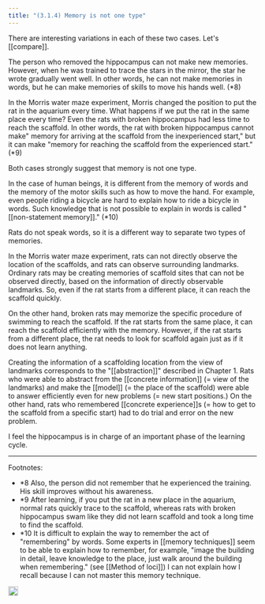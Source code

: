 ```yaml
---
title: "(3.1.4) Memory is not one type"
---
```


There are interesting variations in each of these two cases. Let's [[compare]].

The person who removed the hippocampus can not make new memories. However, when he was trained to trace the stars in the mirror, the star he wrote gradually went well. In other words, he can not make memories in words, but he can make memories of skills to move his hands well. (*8)

In the Morris water maze experiment, Morris changed the position to put the rat in the aquarium every time. What happens if we put the rat in the same place every time? Even the rats with broken hippocampus had less time to reach the scaffold. In other words, the rat with broken hippocampus cannot make" memory for arriving at the scaffold from the inexperienced start," but it can make "memory for reaching the scaffold from the experienced start." (*9)

Both cases strongly suggest that memory is not one type.

In the case of human beings, it is different from the memory of words and the memory of the motor skills such as how to move the hand. For example, even people riding a bicycle are hard to explain how to ride a bicycle in words. Such knowledge that is not possible to explain in words is called "[[non-statement memory]]." (*10)

Rats do not speak words, so it is a different way to separate two types of memories.

In the Morris water maze experiment, rats can not directly observe the location of the scaffolds, and rats can observe surrounding landmarks. Ordinary rats may be creating memories of scaffold sites that can not be observed directly, based on the information of directly observable landmarks. So, even if the rat starts from a different place, it can reach the scaffold quickly.

On the other hand, broken rats may memorize the specific procedure of swimming to reach the scaffold. If the rat starts from the same place, it can reach the scaffold efficiently with the memory. However, if the rat starts from a different place, the rat needs to look for scaffold again just as if it does not learn anything.

Creating the information of a scaffolding location from the view of landmarks corresponds to the "[[abstraction]]" described in Chapter 1. Rats who were able to abstract from the [[concrete information]] (= view of the landmarks) and make the [[model]] (= the place of the scaffold) were able to answer efficiently even for new problems (= new start positions.) On the other hand, rats who remembered [[concrete experience]]s (= how to get to the scaffold from a specific start) had to do trial and error on the new problem.

I feel the hippocampus is in charge of an important phase of the learning cycle.

---

Footnotes:

- *8 Also, the person did not remember that he experienced the training. His skill improves without his awareness.
- *9 After learning, if you put the rat in a new place in the aquarium, normal rats quickly trace to the scaffold, whereas rats with broken hippocampus swam like they did not learn scaffold and took a long time to find the scaffold.
- *10 It is difficult to explain the way to remember the act of "remembering" by words. Some experts in [[memory techniques]] seem to be able to explain how to remember, for example, "image the building in detail, leave knowledge to the place, just walk around the building when remembering." (see [[Method of loci]]) I can not explain how I recall because I can not master this memory technique.

<img src='https://scrapbox.io/api/pages/nishio-en/en/icon' alt='en.icon' height="19.5"/>